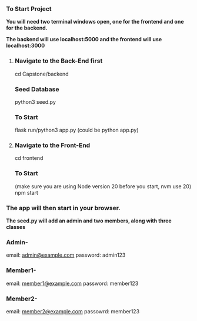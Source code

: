 


### To Start Project

**You will need two terminal windows open, 
one for the frontend and one for the backend.**

**The backend will use localhost:5000 and the frontend will use localhost:3000**

1. ### Navigate to the Back-End first
   cd Capstone/backend

   ### Seed Database
   python3 seed.py
   
   ### To Start
   flask run/python3 app.py (could be python app.py)

1. ### Navigate to the Front-End
   cd frontend

   ### To Start
   (make sure you are using Node version 20 before you start, nvm use 20)
   npm start
   
### The app will then start in your browser.

**The seed.py will add an admin and two members, along with three classes**

### Admin-
email: admin@example.com
password: admin123

### Member1-
email: member1@example.com
password: member123

### Member2-
email: member2@example.com
passowrd: member123
